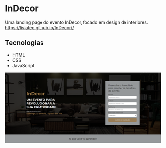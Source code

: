 # InDecor

Uma landing page do evento InDecor, focado em design de interiores.<br>
<https://liviatec.github.io/InDecor//>

## Tecnologias
- HTML
- CSS
- JavaScript


![GitHub Logo](img/print.png)
